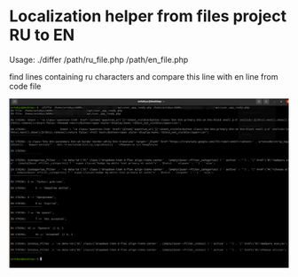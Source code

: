 # Localization helper from files project RU to EN

Usage: ./differ /path/ru_file.php /path/en_file.php  

find lines containing ru characters and compare this line with en line from code file


![plot](2022-01-12_23-30.png)